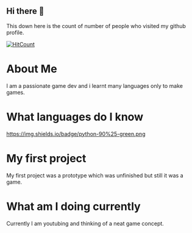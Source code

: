 ## Hi there 👋

This down here is the count of number of people who visited my github profile. 

[![HitCount](http://hits.dwyl.com/NrdyBhu1/NrdyBhu1.svg)](#)

# About Me
I am a passionate game dev and i learnt many languages only to make games.

# What languages do I know

https://img.shields.io/badge/python-90%25-green.png

# My first project
My first project was a prototype which was unfinished but still it was a game.

# What am I doing currently
Currently I am youtubing and thinking of a neat game concept.

